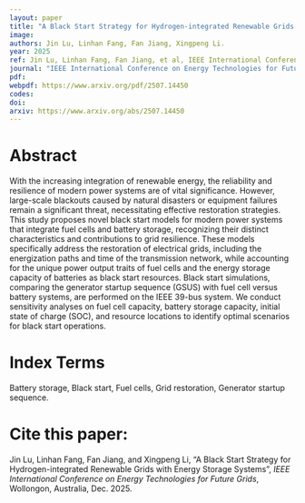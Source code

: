```yaml
---
layout: paper
title: "A Black Start Strategy for Hydrogen-integrated Renewable Grids with Energy Storage Systems"
image: 
authors: Jin Lu, Linhan Fang, Fan Jiang, Xingpeng Li.
year: 2025
ref: Jin Lu, Linhan Fang, Fan Jiang, et al, IEEE International Conference on Energy Technologies for Future Grids, 2025. 
journal: "IEEE International Conference on Energy Technologies for Future Grids"
pdf: 
webpdf: https://www.arxiv.org/pdf/2507.14450
codes: 
doi: 
arxiv: https://www.arxiv.org/abs/2507.14450
---
```


# Abstract
With the increasing integration of renewable energy, the reliability and resilience of modern power systems are of vital significance. However, large-scale blackouts caused by natural disasters or equipment failures remain a significant threat, necessitating effective restoration strategies. This study proposes novel black start models for modern power systems that integrate fuel cells and battery storage, recognizing their distinct characteristics and contributions to grid resilience. These models specifically address the restoration of electrical grids, including the energization paths and time of the transmission network, while accounting for the unique power output traits of fuel cells and the energy storage capacity of batteries as black start resources. Black start simulations, comparing the generator startup sequence (GSUS) with fuel cell versus battery systems, are performed on the IEEE 39-bus system. We conduct sensitivity analyses on fuel cell capacity, battery storage capacity, initial state of charge (SOC), and resource locations to identify optimal scenarios for black start operations.

# Index Terms
Battery storage, Black start, Fuel cells, Grid restoration, Generator startup sequence.

# Cite this paper:
Jin Lu, Linhan Fang, Fan Jiang, and Xingpeng Li, “A Black Start Strategy for Hydrogen-integrated Renewable Grids with Energy Storage Systems”, *IEEE International Conference on Energy Technologies for Future Grids*, Wollongon, Australia, Dec. 2025.
